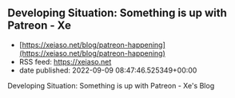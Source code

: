 ## Developing Situation: Something is up with Patreon - Xe
 - [https://xeiaso.net/blog/patreon-happening](https://xeiaso.net/blog/patreon-happening)
 - RSS feed: https://xeiaso.net
 - date published: 2022-09-09 08:47:46.525349+00:00

Developing Situation: Something is up with Patreon - Xe's Blog

